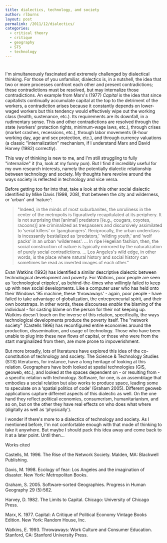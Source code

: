 ```yaml
---
title: dialectics, technology, and society
author: rlburns
layout: post
permalink: /2011/12/dialectics/
categories:
  - critical theory
  - critique
  - geography
  - STS
  - technology
---
```

# 
I'm simultaneously fascinated and extremely challenged by dialectical thinking. For those of you unfamiliar, dialectics is, in a nutshell, the idea that two or more processes confront each other and present contradictions; these contradictions must be resolved, but may internalize those contradictions. An example from Marx's (1977) *Capital* is the idea that since capitalists continually accumulate capital at the top to the detriment of the workers, a contradiction arises because it constantly depends on lower-waged workers but this tendency would effectively wipe out the working class (health, sustenance, etc.). Its requirements are its downfall, in a rudimentary sense. This and other contradictions are resolved through the state (workers' protection rights, minimum-wage laws, etc.), through crises (market crashes, recessions, etc.), through labor movements (8-hour working day, age and sex protection, etc.), and through currency valuations (a classic "internalization" mechanism, if I understand Marx and David Harvey (1982) correctly).

This way of thinking is new to me, and I'm still struggling to fully "internalize" it (ha, look at my funny pun). But I find it incredibly useful for my own research interests, namely the potentially dialectic relationship between technology and society. My thoughts here revolve around the ways society is reflected in technology and vice versa.

Before getting too far into that, take a look at this other social dialectic identified by Mike Davis (1998, 208), that between the city and wilderness, or ‘urban' and ‘nature': 

> "Indeed, in the minds of most suburbanites, the unruliness in the center of the metropolis is figuratively recapitulated at its periphery. It is not surprising that \[animal\] predators \[(e.g., cougars, coyotes, racoons)\] are criminalized as trespassers and discursively assimilated to ‘serial killers' or ‘gangbangers'. Reciprocally, the urban underclass is incessantly bestialized as ‘predators,' ‘wilding youth,' and ‘wolf packs' in an urban ‘wilderness'. ... In ripe Hegelian fashion, then, the social construction of nature is typically mirrored by the naturalization of purely social contradictions. ... Los Angeles's wild edge, in other words, is the place where natural history and social history can sometimes be read as inverted images of each other."

Evan Watkins (1993) has identified a similar descriptive dialectic between technological development and poverty. For Watkins, poor people are seen as ‘technological cripples', as behind-the-times who willingly failed to keep up with new social developments. Like a computer user who has held onto their Windows '95 machine, these ‘throwaways' - again, poor people - have failed to take advantage of globalization, the entrepreneurial spirit, and their own bootstraps. In other words, these discourses *enable* the blaming of the individual - for casting blame on the person for their not keeping up. Watkins doesn't touch on the inverse of this relation, specifically, the ways technological developments produce the poverty itself. The "network society" (Castells 1996) has reconfigured entire economies around the production, dissemination, and usage of technology. Those who have been unable to plug into these new flows of capital, or those who were from the start marginalized from them, are more prone to impoverishment.

But more broadly, lots of literatures have explored this idea of the co-constitution of technology and society. The Science & Technology Studies (STS) literatures, for instance, have a long heritage of looking at this relation. Geographers have both looked at spatial technologies (GIS, geoweb, etc.), and looked at the spaces dependent on - or resulting from - a specific relation with technology. Software, for one, is an assemblage that embodies a social relation but also works to produce space, leading some to speculate on a ‘spatial politics of code' (Graham 2005). Different geoweb applications capture different aspects of this dialectic as well. On the one hand they reflect political economies, consumerism, humanitarianism, and so on, but on the other they have real effects on who does what where (digitally as well as ‘physically').

I wonder if there's more to a dialectics of technology and society. As I mentioned before, I'm not comfortable enough with that mode of thinking to take it anywhere. But maybe I should pack this idea away and come back to it at a later point. Until then...

Works cited

Castells, M. 1996. The Rise of the Network Society. Malden, MA: Blackwell Publishing.

Davis, M. 1998. Ecology of fear: Los Angeles and the imagination of disaster. New York: Metropolitan Books.

Graham, S. 2005. Software-sorted Geographies. Progress in Human Geography 29 (5):562.

Harvey, D. 1982. The Limits to Capital. Chicago: University of Chicago Press.

Marx, K. 1977. Capital: A Critique of Political Economy Vintage Books Edition. New York: Random House, Inc.

Watkins, E. 1993. Throwaways: Work Culture and Consumer Education. Stanford, CA: Stanford University Press.